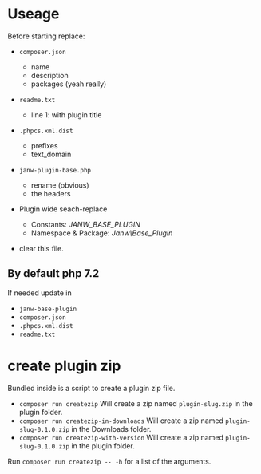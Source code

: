 # Useage

Before starting replace:

- `composer.json`
	- name
  	- description
	- packages (yeah really)

- `readme.txt`
	- line 1: with plugin title

- `.phpcs.xml.dist`
	- prefixes
	- text_domain

- `janw-plugin-base.php`
    - rename (obvious)
    - the headers

- Plugin wide seach-replace
	- Constants: _JANW_BASE_PLUGIN_
	- Namespace & Package: _Janw\Base_Plugin_

- clear this file.

## By default php 7.2
If needed update in

- `janw-base-plugin`
- `composer.json`
- `.phpcs.xml.dist`
- `readme.txt`


# create plugin zip
Bundled inside is a script to create a plugin zip file.

 - `composer run createzip` Will create a zip named `plugin-slug.zip` in the plugin folder.
 - `composer run createzip-in-downloads` Will create a zip named `plugin-slug-0.1.0.zip` in the Downloads folder.
 - `composer run createzip-with-version` Will create a zip named `plugin-slug-0.1.0.zip` in the plugin folder.


Run `composer run createzip -- -h` for a list of the arguments.
